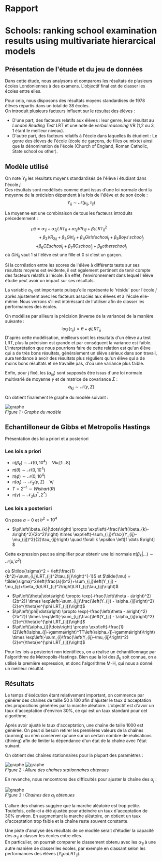 # Rapport
# Schools: ranking school examination results using multivariate hierarcical models

## Présentation de l'étude et du jeu de données

Dans cette étude, nous analysons et comparons les résultats de plusieurs écoles Londoniennes à des examens. L'objectif final est de classer les écoles entre elles.

Pour cela, nous disposons des résultats moyens standardisés de 1978 élèves répartis dans un total de 38 écoles.  
On introduit plusieurs facteurs influent sur le résultat des élèves : 
- D'une part, des facteurs relatifs aux élèves : leur genre, leur résultat au *London Reading Test* LRT et une note de *verbal reasoning* VR (1,2 ou 3, 1 étant le meilleur niveau).
- D'autre part, des facteurs relatifs à l'école dans laquelles ils étudient : Le genre des élèves de l'école (école de garçons, de filles ou mixte) ainsi que la dénomination de l'école (Church of England, Roman Catholic, State school ou other).

## Modèle utilisé

On note $Y_{ij}$ les résultats moyens standardisés de l'élève $i$ étudiant dans l'école $j$.  
Ces résultats sont modélisés comme étant issus d'une loi normale dont la moyenne de la précision dépendent à la fois de l'élève et de son école :  
$$Y_{ij}\sim \mathcal{N}(\mu_{ij},\tau_{ij})$$

La moyenne est une combinaison de tous les facteurs introduits précedemment :

$$\mu{ij} = \alpha_{1j} + \alpha_{2j}LRT_{ij} + \alpha_{3j}VR_{1ij} + \beta_1LRT_{ij}^2 \hspace{3em} \quad \quad$$ $$\hspace{4em}+ \beta_2VR_{2ij} + \beta_3Girl_{ij} + \beta_4Girls' school_j + \beta_5Boys' school_j $$ $$+ \beta_6CE school_j + \beta_7RC school_j + \beta_8 other school_j $$ 
où $Girl_{ij}$ vaut 1 si l'élève est une fille et 0 si c'est un garçon.  

Si la corrélation entre les scores de l'élève à différents tests sur ses résultats moyens est évidente, il est également pertinent de tenir compte des facteurs relatifs à l'école. En effet, l'environnement dans lequel l'élève étudie peut avoir un impact sur ses résultats.

La variable $\alpha_{1j}$ est importante puisqu'elle représente le 'résidu' pour l'école $j$ après ajustement avec les facteurs associés aux élèves et à l'école elle-même. Nous verrons s'il est intéréssant de l'utiliser afin de classer les performances des écoles.

On modélise par ailleurs la précision (inverse de la variance) de la manière suivante :  
$$\log \left(\tau_{ij}\right) = \theta + \phi LRT_{ij}$$
D'après cette modélisation, meilleurs sont les résultats d'un élève au test LRT, plus la précision est grande et par conséquent la variance est faible.  
L'interprétation que nous pourrions faire de cette relation est qu'un élève qui a de très bons résultats, généralement un élève sérieux dans son travail, aura tendance à avoir des résultats plus réguliers qu'un élève qui a de moins bons résultats et ne travaille pas, d'où une variance plus faible.

Enfin, pour $j$ fixé, les $(\alpha_{kj})$ sont supposés être issus d'une loi normale multivarié de moyenne $\gamma$ et de matrice de covariance $\Sigma$ :
$$\alpha_{kj}\sim \mathcal{N}\left(\gamma,\Sigma\right)$$

On obtient finalement le graphe du modèle suivant :  

![graphe](images\graphe_modele.jpg)  
*Figure 1 : Graphe du modèle*

## Echantilloneur de Gibbs et Metropolis Hastings

Présentation des loi a priori et a posteriori
### Les lois a priori
 - $\pi\left(\beta_{k}\right) \sim \mathcal{N}\left(0, 10^{4}\right) \quad \forall k \epsilon \left[1 \dots 8\right]$
 - $\pi\left(\theta\right) \sim \mathcal{N}\left(0, 10^{4}\right)$
 - $\pi\left(\phi\right) \sim \mathcal{N}\left(0, 10^{4}\right)$
 - $\pi\left(\alpha_{j}\right) \sim \mathcal{N}_{3}\left(\gamma, \Sigma\right) \quad \forall j$ 
 - $T = \Sigma^{-1} \sim Wishart\left(R\right)$
 - $\pi(\gamma) \sim \mathcal{N}_{3} \left(\mu^{\ast}, \Sigma^{\ast} \right)$

### Les lois a posteriori
On pose $a=0$ et $b^2=10^4$
 - $\pi\left(\beta_{k}|\dots\right) \propto \exp\left(-\frac{\left(\beta_{k}-a\right)^2}{2b^2}\right) \times \exp\left(-\sum_{i,j}\frac{(Y_{ij}-\mu_{ij})^2}{2}\tau_{ij}\right) \quad \forall k \epsilon \left[1 \dots 8\right] $
 
Cette expression peut se simplifier pour obtenir une loi normale $\pi\left(\beta_{k}|\dots\right) \sim \mathcal{N}\left(\tilde{\mu}, \tilde{\sigma}^2\right)$

où $\tilde{\sigma}^2 = \left(\frac{1}{b^2}+\sum_{i,j}LRT_{ij}^2\tau_{ij}\right)^{-1}$ et $\tilde{\mu} = \tilde{\sigma}^2\left(\frac{a}{b^2}+\sum_{i,j}\left(Y_{ij} -\mu_{ij}+\beta_{k}LRT_{ij}^2\right)LRT_{ij}\tau_{ij}\right)$

 - $\pi\left(\theta|\dots\right) \propto \exp(-\frac{\left(\theta - a\right)^2}{2b^2}) \times \exp\left(-\sum_{i,j}\frac{\left(Y_{ij} - \alpha_{ij}\right)^2}{2}e^{\theta}e^{\phi LRT_{ij}}\right)$
 - $\pi\left(\phi|\dots\right) \propto \exp(-\frac{\left(\theta - a\right)^2}{2b^2}) \times \exp\left(-\sum_{i,j}\frac{\left(Y_{ij} - \alpha_{ij}\right)^2}{2}e^{\theta}e^{\phi LRT_{ij}}\right)$
 - $\pi\left(\alpha_{j}|\dots\right) \propto \exp\left(-\frac{1}{2}\left(\alpha_{j}-\gamma\right)^TT\left(\alpha_{j}-\gamma\right)\right) \times \exp\left(-\sum_{i}\frac{\left(Y_{ij}-\mu_{ij}\right)^2}{2}e^{\theta}e^{\phi LRT_{ij}}\right)$


Pour les lois a posteriori non identifiées, on a réalisé un échantillonnage par l'algorithme de Metropolis-Hastings. Bien que la loi des $\beta_{k}$ soit connue, on a utilisé la première expression, et donc l'algorithme M-H, qui nous a donné un meilleur résultat.

## Résultats

Le temps d'éxécution étant relativement important, on commence par générer des chaines de taille 50 à 100 afin d'ajuster le taux d'acceptation des propositions générées par la marche aléatoire. L'objectif est d'avoir un taux d'acceptation d'environ 30%, ce qui est un taux standard pour cet algorithme.

Après avoir ajusté le taux d'acceptation, une chaîne de taille 1000 est générée. On peut si besoin retirer les premières valeurs de la chaînes (burning) ou n'en conserver qu'une sur un certain nombre de réalisations (thining) afin de limiter la dépendance d'un état de la chaîne avec l'état suivant.  

On obtient des chaînes stationnaires pour la plupart des paramètres : 

![graphe](images\chaine_theta_phi_beta.jpg)
![graphe](images\chaine_M_T.jpg)  
*Figure 2 : Allure des chaînes stationnaires obtenues*  

En revanche, nous rencontrons des difficultés pour ajuster la chaîne des $\alpha_j$ : 

![graphe](images\chaine_alpha.jpg)  
*Figure 3 : Chaines des $\alpha_j$ obtenues*

L'allure des chaines suggère que la marche aléatoire est trop petite. Toutefois, celle-ci a été ajustée pour atteindre un taux d'acceptation de 30% environ. En augmentant la marche aléatoire, on obtient un taux d'acceptation trop faible et la chaîne reste souvent constante.

Une piste d'analyse des résultats de ce modèle serait d'étudier la capacité des $\alpha_{1j}$ à classer les écoles entre elles.  
En particulier, on pourrait comparer le classement obtenu avec les $\alpha_{1j}$ à une autre manière de classer les écoles, par exemple en classant selon les performances des élèves ($Y_{ij} ou LRT_{ij}$).
